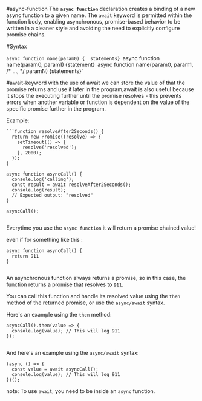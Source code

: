 #async-function
The **`async function`** declaration creates a binding of a new async function to a given name. The `await` keyword is permitted within the function body, enabling asynchronous, promise-based behavior to be written in a cleaner style and avoiding the need to explicitly configure promise chains.

#Syntax

`async function name(param0) {  statements}
`async function name(param0, param1) {statement}`
`async function name(param0, param1, /* …, */ paramN) {statements}`


#await-keyword
with the use of await we can store the value of that the promise returns and use it later in the program,await is also useful because it stops the executing further until the promise resolves - this prevents errors when another variable or function is dependent on the value of the specific promise further in the program.

Example:

```
```function resolveAfter2Seconds() {
  return new Promise((resolve) => {
    setTimeout(() => {
      resolve('resolved');
    }, 2000);
  });
}

async function asyncCall() {
  console.log('calling');
  const result = await resolveAfter2Seconds();
  console.log(result);
  // Expected output: "resolved"
}

asyncCall();


```

Everytime you use the `async function` it will return a promise chained value!

even if for something like this :

```
async function asyncCall() {
  return 911
}


```

An asynchronous function always returns a promise, so in this case, the function returns a promise that resolves to `911`.

You can call this function and handle its resolved value using the `then` method of the returned promise, or use the `async/await` syntax.

Here's an example using the `then` method:

```
asyncCall().then(value => {
  console.log(value); // This will log 911
});


```

And here's an example using the `async/await` syntax:

```
(async () => {
  const value = await asyncCall();
  console.log(value); // This will log 911
})();

```

note: To use `await`, you need to be inside an `async` function.